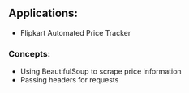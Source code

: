 ## Applications:
- Flipkart Automated Price Tracker

### Concepts:
- Using BeautifulSoup to scrape price information
- Passing headers for requests
